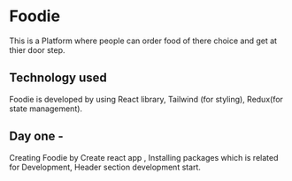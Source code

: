 # Foodie

This is a Platform where people can order food of there choice and get at thier door step.

## Technology used

Foodie is developed by using  React library, Tailwind (for styling), Redux(for state management).


## Day one -
Creating Foodie by Create react app ,
Installing packages which is related for Development,
Header section development start.


